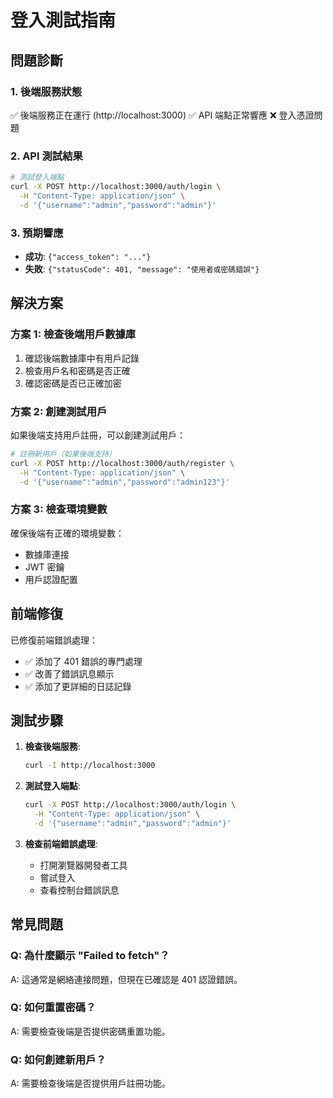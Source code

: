 # 登入測試指南

## 問題診斷

### 1. 後端服務狀態
✅ 後端服務正在運行 (http://localhost:3000)
✅ API 端點正常響應
❌ 登入憑證問題

### 2. API 測試結果
```bash
# 測試登入端點
curl -X POST http://localhost:3000/auth/login \
  -H "Content-Type: application/json" \
  -d '{"username":"admin","password":"admin"}'
```

### 3. 預期響應
- **成功**: `{"access_token": "..."}`
- **失敗**: `{"statusCode": 401, "message": "使用者或密碼錯誤"}`

## 解決方案

### 方案 1: 檢查後端用戶數據庫
1. 確認後端數據庫中有用戶記錄
2. 檢查用戶名和密碼是否正確
3. 確認密碼是否已正確加密

### 方案 2: 創建測試用戶
如果後端支持用戶註冊，可以創建測試用戶：

```bash
# 註冊新用戶（如果後端支持）
curl -X POST http://localhost:3000/auth/register \
  -H "Content-Type: application/json" \
  -d '{"username":"admin","password":"admin123"}'
```

### 方案 3: 檢查環境變數
確保後端有正確的環境變數：
- 數據庫連接
- JWT 密鑰
- 用戶認證配置

## 前端修復

已修復前端錯誤處理：
- ✅ 添加了 401 錯誤的專門處理
- ✅ 改善了錯誤訊息顯示
- ✅ 添加了更詳細的日誌記錄

## 測試步驟

1. **檢查後端服務**:
   ```bash
   curl -I http://localhost:3000
   ```

2. **測試登入端點**:
   ```bash
   curl -X POST http://localhost:3000/auth/login \
     -H "Content-Type: application/json" \
     -d '{"username":"admin","password":"admin"}'
   ```

3. **檢查前端錯誤處理**:
   - 打開瀏覽器開發者工具
   - 嘗試登入
   - 查看控制台錯誤訊息

## 常見問題

### Q: 為什麼顯示 "Failed to fetch"？
A: 這通常是網絡連接問題，但現在已確認是 401 認證錯誤。

### Q: 如何重置密碼？
A: 需要檢查後端是否提供密碼重置功能。

### Q: 如何創建新用戶？
A: 需要檢查後端是否提供用戶註冊功能。